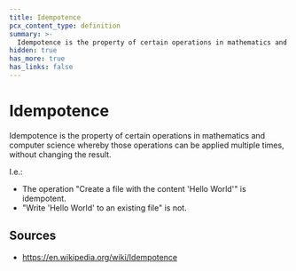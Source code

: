 ```yaml
---
title: Idempotence
pcx_content_type: definition
summary: >-
  Idempotence is the property of certain operations in mathematics and computer science whereby those operations can be applied multiple times, without changing the result.
hidden: true
has_more: true
has_links: false
---
```


# Idempotence

Idempotence is the property of certain operations in mathematics and computer science whereby those operations can be applied multiple times, without changing the result.

I.e.:

- The operation "Create a file with the content 'Hello World'" is idempotent.
- "Write 'Hello World' to an existing file" is not.

## Sources

- https://en.wikipedia.org/wiki/Idempotence
